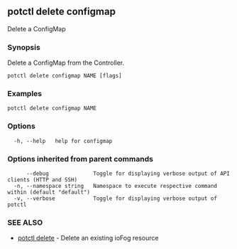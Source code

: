 ## potctl delete configmap

Delete a ConfigMap

### Synopsis

Delete a ConfigMap from the Controller.

```
potctl delete configmap NAME [flags]
```

### Examples

```
potctl delete configmap NAME
```

### Options

```
  -h, --help   help for configmap
```

### Options inherited from parent commands

```
      --debug              Toggle for displaying verbose output of API clients (HTTP and SSH)
  -n, --namespace string   Namespace to execute respective command within (default "default")
  -v, --verbose            Toggle for displaying verbose output of potctl
```

### SEE ALSO

* [potctl delete](potctl_delete.md)	 - Delete an existing ioFog resource


